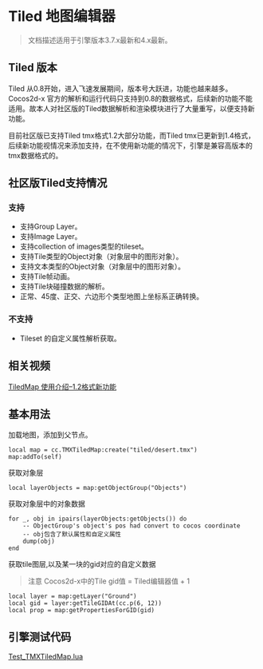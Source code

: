 # Tiled 地图编辑器

> 文档描述适用于引擎版本3.7.x最新和4.x最新。

## Tiled 版本

Tiled 从0.8开始，进入飞速发展期间，版本号大跃进，功能也越来越多。Cocos2d-x 官方的解析和运行代码只支持到0.8的数据格式，后续新的功能不能适用。故本人对社区版的Tiled数据解析和渲染模块进行了大量重写，以便支持新功能。

目前社区版已支持Tiled tmx格式1.2大部分功能，而Tiled tmx已更新到1.4格式，后续新功能视情况来添加支持，在不使用新功能的情况下，引擎是兼容高版本的tmx数据格式的。

## 社区版Tiled支持情况

### 支持

* 支持Group Layer。
* 支持Image Layer。
* 支持collection of images类型的tileset。
* 支持Tile类型的Object对象（对象层中的图形对象）。
* 支持文本类型的Object对象（对象层中的图形对象）。
* 支持Tile帧动画。
* 支持Tile块碰撞数据的解析。
* 正常、45度、正交、六边形个类型地图上坐标系正确转换。

### 不支持

* Tileset 的自定义属性解析获取。

## 相关视频

[TiledMap 使用介绍–1.2格式新功能](https://www.bilibili.com/video/av81389004)

## 基本用法

加载地图，添加到父节点。

```
local map = cc.TMXTiledMap:create("tiled/desert.tmx")
map:addTo(self)
```

获取对象层

```
local layerObjects = map:getObjectGroup("Objects")
```

获取对象层中的对象数据

```
for _, obj in ipairs(layerObjects:getObjects()) do
    -- ObjectGroup's object's pos had convert to cocos coordinate
    -- obj包含了默认属性和自定义属性
    dump(obj)
end
```

获取tile图层,以及某一块的gid对应的自定义数据

> 注意 Cocos2d-x中的Tile gid值 = Tiled编辑器值 + 1

```
local layer = map:getLayer("Ground")
local gid = layer:getTileGIDAt(cc.p(6, 12))
local prop = map:getPropertiesForGID(gid)
```

## 引擎测试代码

[Test_TMXTiledMap.lua](https://github.com/u0u0/Cocos2d-Lua-Community/blob/master/tests/src/app/views/Test_TMXTiledMap.lua)